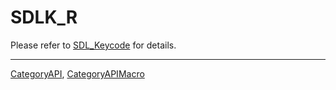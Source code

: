 # SDLK_R

Please refer to [SDL_Keycode](SDL_Keycode) for details.

----
[CategoryAPI](CategoryAPI), [CategoryAPIMacro](CategoryAPIMacro)

